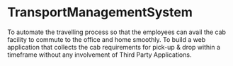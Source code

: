 # TransportManagementSystem
To automate the travelling process so that the employees can avail the cab facility to commute to the office and home smoothly.
To build a web application that collects the cab requirements for pick-up & drop within a timeframe without any involvement of Third Party Applications.
